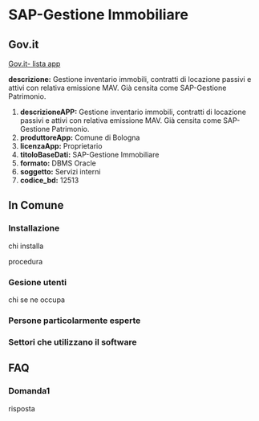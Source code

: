 # SAP-Gestione Immobiliare

## Gov.it

[Gov.it- lista app](http://basidati.agid.gov.it/catalogo/amm?code=c_a944)

**descrizione:** Gestione inventario immobili, contratti di locazione passivi e attivi con relativa emissione MAV. Già censita come SAP-Gestione Patrimonio.

1. **descrizioneAPP:** Gestione inventario immobili, contratti di locazione passivi e attivi con relativa emissione MAV. Già censita come SAP-Gestione Patrimonio.
2. **produttoreApp:** Comune di Bologna
3. **licenzaApp:** Proprietario
4. **titoloBaseDati:** SAP-Gestione Immobiliare
5. **formato:** DBMS Oracle
6. **soggetto:** Servizi interni
7. **codice_bd:** 12513

## In Comune

### Installazione

chi installa

procedura

### Gesione utenti

chi se ne occupa

### Persone particolarmente esperte

### Settori che utilizzano il software

## FAQ

### Domanda1

risposta
